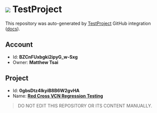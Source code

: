 # ![](https://s3.amazonaws.com/storage-static.testproject.io/logos/TP-Logo-Square.svg) TestProject

This repository was auto-generated by [TestProject](https://testproject.io) GitHub integration ([docs](https://docs.testproject.io/testproject-integrations/github-integration)).

## Account
* Id: **BZCnFUxbgki2ipyG_w-Sxg**
* Owner: **Matthew Tsai**

## Project
* Id: **0gbsDtz4lkyiB8B6W2gvHA**
* Name: **[Red Cross VCN Regression Testing](https://app.testproject.io/#/projects/779599/tests)**

> DO NOT EDIT THIS REPOSITORY OR ITS CONTENT MANUALLY.